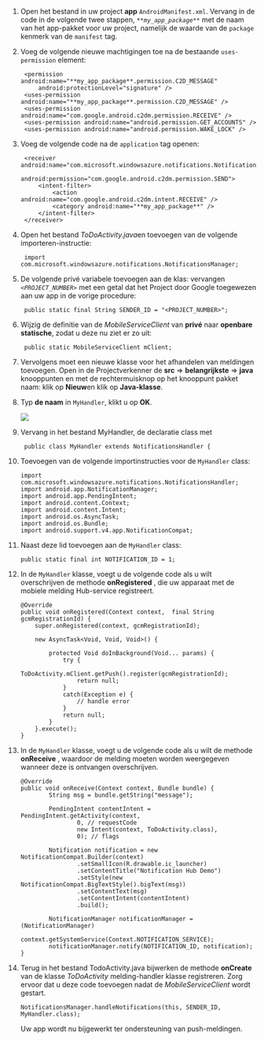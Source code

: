 1. Open het bestand in uw project **app** `AndroidManifest.xml`. Vervang in de code in de volgende twee stappen, _`**my_app_package**`_ met de naam van het app-pakket voor uw project, namelijk de waarde van de `package` kenmerk van de `manifest` tag.

2. Voeg de volgende nieuwe machtigingen toe na de bestaande `uses-permission` element:

        <permission android:name="**my_app_package**.permission.C2D_MESSAGE"
            android:protectionLevel="signature" />
        <uses-permission android:name="**my_app_package**.permission.C2D_MESSAGE" />
        <uses-permission android:name="com.google.android.c2dm.permission.RECEIVE" />
        <uses-permission android:name="android.permission.GET_ACCOUNTS" />
        <uses-permission android:name="android.permission.WAKE_LOCK" />

3. Voeg de volgende code na de `application` tag openen:

        <receiver android:name="com.microsoft.windowsazure.notifications.NotificationsBroadcastReceiver"
                                        android:permission="com.google.android.c2dm.permission.SEND">
            <intent-filter>
                <action android:name="com.google.android.c2dm.intent.RECEIVE" />
                <category android:name="**my_app_package**" />
            </intent-filter>
        </receiver>


4. Open het bestand *ToDoActivity.java*en toevoegen van de volgende importeren-instructie:

        import com.microsoft.windowsazure.notifications.NotificationsManager;


5. De volgende privé variabele toevoegen aan de klas: vervangen _`<PROJECT_NUMBER>`_ met een getal dat het Project door Google toegewezen aan uw app in de vorige procedure:

        public static final String SENDER_ID = "<PROJECT_NUMBER>";

6. Wijzig de definitie van de *MobileServiceClient* van **privé** naar **openbare statische**, zodat u deze nu ziet er zo uit:

        public static MobileServiceClient mClient;

7. Vervolgens moet een nieuwe klasse voor het afhandelen van meldingen toevoegen. Open in de Projectverkenner de **src** => **belangrijkste** => **java** knooppunten en met de rechtermuisknop op het knooppunt pakket naam: klik op **Nieuw**en klik op **Java-klasse**.

8. Typ **de naam** in `MyHandler`, klikt u op **OK**.


    ![](./media/app-service-mobile-android-configure-push/android-studio-create-class.png)


9. Vervang in het bestand MyHandler, de declaratie class met

        public class MyHandler extends NotificationsHandler {


10. Toevoegen van de volgende importinstructies voor de `MyHandler` class:

        import com.microsoft.windowsazure.notifications.NotificationsHandler;
        import android.app.NotificationManager;
        import android.app.PendingIntent;
        import android.content.Context;
        import android.content.Intent;
        import android.os.AsyncTask;
        import android.os.Bundle;
        import android.support.v4.app.NotificationCompat;


11. Naast deze lid toevoegen aan de `MyHandler` class:

        public static final int NOTIFICATION_ID = 1;


12. In de `MyHandler` klasse, voegt u de volgende code als u wilt overschrijven de methode **onRegistered** , die uw apparaat met de mobiele melding Hub-service registreert.

        @Override
        public void onRegistered(Context context,  final String gcmRegistrationId) {
            super.onRegistered(context, gcmRegistrationId);

            new AsyncTask<Void, Void, Void>() {

                protected Void doInBackground(Void... params) {
                    try {
                        ToDoActivity.mClient.getPush().register(gcmRegistrationId);
                        return null;
                    }
                    catch(Exception e) {
                        // handle error             
                    }
                    return null;            
                }
            }.execute();
        }


13. In de `MyHandler` klasse, voegt u de volgende code als u wilt de methode **onReceive** , waardoor de melding moeten worden weergegeven wanneer deze is ontvangen overschrijven.

        @Override
        public void onReceive(Context context, Bundle bundle) {
                String msg = bundle.getString("message");

                PendingIntent contentIntent = PendingIntent.getActivity(context,
                        0, // requestCode
                        new Intent(context, ToDoActivity.class),
                        0); // flags

                Notification notification = new NotificationCompat.Builder(context)
                        .setSmallIcon(R.drawable.ic_launcher)
                        .setContentTitle("Notification Hub Demo")
                        .setStyle(new NotificationCompat.BigTextStyle().bigText(msg))
                        .setContentText(msg)
                        .setContentIntent(contentIntent)
                        .build();

                NotificationManager notificationManager = (NotificationManager)
                        context.getSystemService(Context.NOTIFICATION_SERVICE);
                notificationManager.notify(NOTIFICATION_ID, notification);
        }


14. Terug in het bestand TodoActivity.java bijwerken de methode **onCreate** van de klasse *ToDoActivity* melding-handler klasse registreren. Zorg ervoor dat u deze code toevoegen nadat de *MobileServiceClient* wordt gestart.


        NotificationsManager.handleNotifications(this, SENDER_ID, MyHandler.class);

    Uw app wordt nu bijgewerkt ter ondersteuning van push-meldingen.
